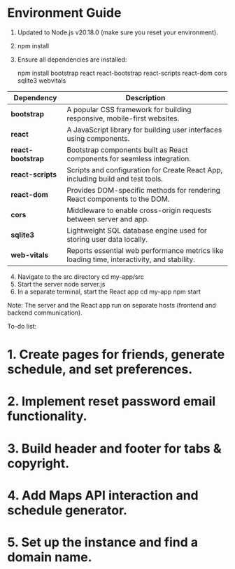 
# Environment Guide

1. Updated to Node.js v20.18.0 (make sure you reset your environment).
2. npm install
3. Ensure all dependencies are installed:

    npm install bootstrap react react-bootstrap react-scripts react-dom cors sqlite3 webvitals

| Dependency         |Description                                                                 |
|-------------------|-----------------------------------------------------------------------------|
| **bootstrap**      | A popular CSS framework for building responsive, mobile-first websites.     |
| **react**          | A JavaScript library for building user interfaces using components.         |
| **react-bootstrap**| Bootstrap components built as React components for seamless integration.    |
| **react-scripts**  | Scripts and configuration for Create React App, including build and test tools. |
| **react-dom**      | Provides DOM-specific methods for rendering React components to the DOM.    |
| **cors**           | Middleware to enable cross-origin requests between server and app.          |
| **sqlite3**        | Lightweight SQL database engine used for storing user data locally.         |
| **web-vitals**     | Reports essential web performance metrics like loading time, interactivity, and stability. |


4. Navigate to the src directory
    cd my-app/src
5. Start the server
    node server.js
6. In a separate terminal, start the React app
    cd my-app
    npm start

Note: The server and the React app run on separate hosts (frontend and backend communication).


To-do list:
# 1. Create pages for friends, generate schedule, and set preferences.
# 2. Implement reset password email functionality.
# 3. Build header and footer for tabs & copyright.
# 4. Add Maps API interaction and schedule generator.
# 5. Set up the instance and find a domain name.
